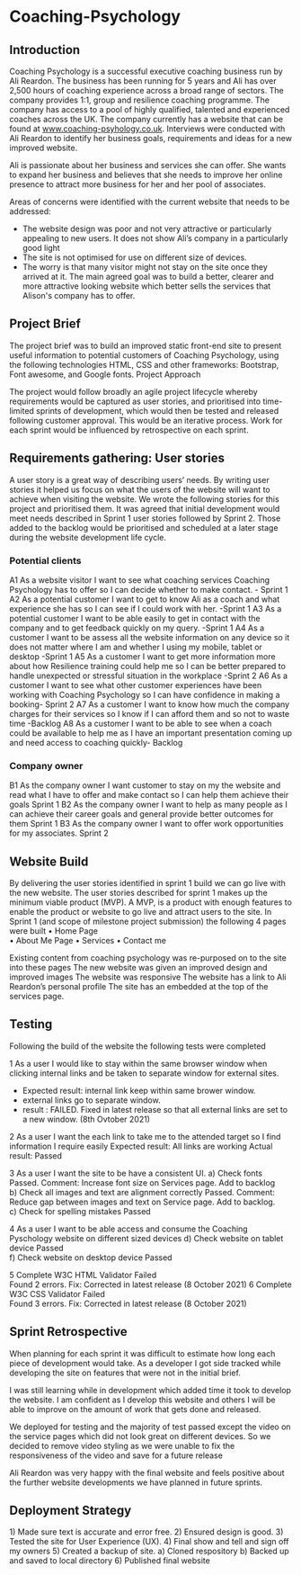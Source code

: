 <h1>Coaching-Psychology</h1>

<h2>Introduction</h2>

Coaching Psychology is a successful executive coaching business run by Ali Reardon.  The business has been running for 5 years and Ali has over 2,500 hours of coaching experience across a broad range of sectors.   The company provides 1:1, group and resilience coaching programme. The company has access to a pool of highly qualified, talented and experienced coaches across the UK.  The company currently has a website that can be found at www.coaching-psyhology.co.uk. 
Interviews were conducted with Ali Reardon to identify her business goals, requirements and ideas for a new improved website. 

Ali is passionate about her business and services she can offer.   She wants to expand her business and believes that she needs to improve her online presence to attract more business for her and her pool of associates.

Areas of concerns were identified with the current website that needs to be addressed:
-	The website design was poor and not very attractive or particularly appealing to new users.  It does not show Ali’s company in a particularly good light
-	The site is not optimised for use on different size of devices.
-	The worry is that many visitor might not stay on the site once they arrived at it.
The main agreed goal was to build a better, clearer and more attractive looking website which better sells the services that Alison's company has to offer.

<h2>Project Brief</h2>

The project brief was to build an improved static front-end site to present useful information to potential customers of Coaching Psychology, using the following technologies HTML, CSS and other frameworks: Bootstrap, Font awesome, and Google fonts.
Project Approach

The project would follow broadly an agile project lifecycle whereby requirements would be captured as user stories, and prioritised into time-limited sprints of development, which would then be tested and released following customer approval.  This would be an iterative process.   Work for each sprint would be influenced by retrospective on each sprint.

<h2>Requirements gathering: User stories</h2>

A user story is a great way of describing users’ needs.  By writing user stories it helped us focus on what the users of the website will want to achieve when visiting the website.   We wrote the following stories for this project and prioritised them.  It was agreed that initial development would meet needs described in Sprint 1 user stories followed by Sprint 2.  Those added to the backlog would be prioritised and scheduled at a later stage during the website development life cycle.

<h3>Potential clients</h3>

A1	As a website visitor I want to see what coaching services Coaching Psychology has to offer so I can decide whether to make contact. - Sprint 1
A2	As a potential customer I want to get to know Ali as a coach and what experience she has so I can see if I could work with her. -Sprint 1
A3	As a potential customer I want to be able easily to get in contact with the company and to get feedback quickly on my query. -Sprint 1
A4	As a customer I want to be assess all the website information on any device so it does not matter where I am and whether I using my mobile, tablet or desktop -Sprint 1
A5	As a customer I want to get more information more about how Resilience training could help me so I can be better prepared to handle unexpected or stressful situation in the workplace -Sprint 2
A6	As a customer I want to see what other customer experiences have been working with Coaching Psychology so I can have confidence in making a booking- Sprint 2
A7	As a customer I want to know how much the company charges for their services so I know if I can afford them and so not to waste time -Backlog
A8	As a customer I want to be able to see when a coach could be available to help me as I have an important presentation coming up and need access to coaching quickly- Backlog

<h3>Company owner</h3>

B1	As the company owner I want customer to stay on my the website and read what I have to offer and make contact so I can help them achieve their goals	Sprint 1
B2	As the company owner I want to help as many people as I can achieve their career goals and general provide better outcomes for them	Sprint 1
B3	As the company owner I want to offer work opportunities for my associates.	Sprint 2

<h2>Website Build</h2>

By delivering the user stories identified in sprint 1 build we can go live with the new website.  The user stories described for sprint 1 makes up the minimum viable product (MVP).  A MVP, is a product with enough features to enable the product or website to go live and attract users to the site.
In Sprint 1 (and scope of milestone project submission) the following 4 pages were built
•	Home Page     
•	About Me Page
•	Services 
•	Contact me

Existing content from coaching psychology was re-purposed on to the site into these pages
The new website was given an improved design and improved images
The website was responsive 
The website has a link to Ali Reardon’s personal profile
The site has an embedded at the top of the services page.

<h2>Testing</h2>
Following the build of the website the following tests were completed

1	As a user I would like to stay within the same browser window when clicking internal links and be taken to separate window for external sites.  
- Expected result: internal link keep within same brower window.  
- external links go to separate window.
- result :  FAILED.  Fixed in latest release so that all external links are set to a new window.  (8th Ovtober 2021) 

2  As a user I want the each link to take me to the attended target so I find information I require easily 
Expected result:  All links are working
Actual result:	Passed	<br>


3  As a user I want the site to be have a consistent UI. 
    a)	Check fonts	Passed.	Comment: Increase font size on Services page.  Add to backlog <br>
    b)	Check all images and text are alignment correctly	Passed.  Comment: Reduce gap between images and text on Service page. Add to backlog.<br>
    c)	Check for spelling mistakes	Passed	<br>
    
4  As a user I want to be able access and consume the Coaching Pyschology website on different sized devices
    d) Check website on tablet device	Passed	<br>
    f) Check website on desktop device	Passed	<br>

5	Complete W3C HTML Validator Failed	<br>  Found 2 errors.  Fix: Corrected in latest release (8 October 2021)
6	Complete W3C CSS Validator	Failed	<br>  Found 3 errors.  Fix: Corrected in latest release (8 October 2021)



<h2>Sprint Retrospective</h2>

When planning for each sprint it was difficult to estimate how long each piece of development would take.
As a developer I got side tracked while developing the site on features that were not in the initial brief.  

I was still learning while in development which added time it took to develop the website.  I am confident as I develop this website and others I will be able to improve on the amount of work that gets done and released.

We deployed for testing and the majority of test passed except the video on the service pages which did not look great on different devices.   So we decided to remove video styling as we were unable to fix the responsiveness of the video and save for a future release

Ali Reardon was very happy with the final website and feels positive about the further website developments we have planned in future sprints.

<h2>Deployment Strategy </h2>
1) Made sure text is accurate and error free.
2) Ensured  design is good.
3) Tested the site for User Experience (UX).
4) Final show and tell and sign off my owners
5) Created a backup of site. 
    a) Cloned respository
    b) Backed up and saved to local directory
6) Published final website

